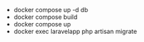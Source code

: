- docker compose up -d db
- docker compose build
- docker compose up
- docker exec laravelapp php artisan migrate